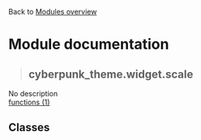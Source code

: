 Back to [Modules overview](https://github.com/pyrustic/cyberpunk-theme/blob/master/docs/modules/README.md)
  
# Module documentation
>## cyberpunk\_theme.widget.scale
No description
<br>
[functions (1)](https://github.com/pyrustic/cyberpunk-theme/blob/master/docs/modules/content/cyberpunk_theme.widget.scale/functions.md)


## Classes

